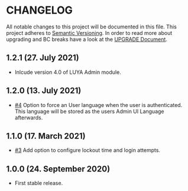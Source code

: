 # CHANGELOG

All notable changes to this project will be documented in this file. This project adheres to [Semantic Versioning](http://semver.org/).
In order to read more about upgrading and BC breaks have a look at the [UPGRADE Document](UPGRADE.md).

## 1.2.1 (27. July 2021)

+ Inlcude version 4.0 of LUYA Admin module.

## 1.2.0 (13. July 2021)

+ [#4](https://github.com/luyadev/luya-module-admin-usertoken/pull/4) Option to force an User language when the user is authenticated. This language will be stored as the users Admin UI Language afterwards.

## 1.1.0 (17. March 2021)

+ [#3](https://github.com/luyadev/luya-module-admin-usertoken/pull/3) Add option to configure lockout time and login attempts.

## 1.0.0 (24. September 2020)

- First stable release.
